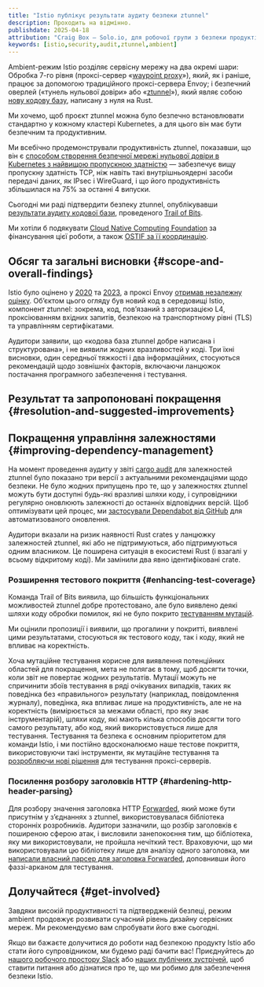 ```yaml
---
title: "Istio публікує результати аудиту безпеки ztunnel"
description: Проходить на відмінно.
publishdate: 2025-04-18
attribution: "Craig Box — Solo.io, для робочої групи з безпеки продуктів Istio"
keywords: [istio,security,audit,ztunnel,ambient]
---
```


Ambient-режим Istio розділяє сервісну мережу на два окремі шари: Обробка 7-го рівня (проксі-сервер «[waypoint proxy](/docs/ambient/usage/waypoint/)»), який, як і раніше, працює за допомогою традиційного проксі-сервера Envoy; і безпечний оверлей («тунель нульової довіри» або «[ztunnel](https://github.com/istio/ztunnel)»), який являє собою [нову кодову базу](/blog/2023/rust-based-ztunnel/), написану з нуля на Rust.

Ми хочемо, щоб проєкт ztunnel можна було безпечно встановлювати стандартно у кожному кластері Kubernetes, а для цього він має бути безпечним та продуктивним.

Ми всебічно продемонстрували продуктивність ztunnel, показавши, що він є [способом створення безпечної мережі нульової довіри в Kubernetes з найвищою пропускною здатністю](/blog/2025/ambient-performance/) — забезпечує вищу пропускну здатність TCP, ніж навіть такі внутрішньоядерні засоби передачі даних, як IPsec і WireGuard, і що його продуктивність збільшилася на 75% за останні 4 випуски.

Сьогодні ми раді підтвердити безпеку ztunnel, опублікувавши [результати аудиту кодової бази](https://ostif.org/wp-content/uploads/2025/04/Istio-Ztunnel-Final-Summary-Report-1.pdf), проведеного [Trail of Bits](https://www.trailofbits.com/).

Ми хотіли б подякувати [Cloud Native Computing Foundation](https://cncf.io/) за фінансування цієї роботи, а також [OSTIF за її координацію](https://ostif.org/istio-ztunnel-audit-complete/).

## Обсяг та загальні висновки {#scope-and-overall-findings}

Istio було оцінено у [2020](/blog/2021/ncc-security-assessment/) та [2023](/blog/2023/ada-logics-security-assessment/), а проксі Envoy [отримав незалежну оцінку](https://github.com/envoyproxy/envoy#security-audit). Обʼєктом цього огляду був новий код в середовищі Istio, компонент ztunnel: зокрема, код, повʼязаний з авторизацією L4, проксіюванням вхідних запитів, безпекою на транспортному рівні (TLS) та управлінням сертифікатами.

Аудитори заявили, що «кодова база ztunnel добре написана і структурована», і не виявили жодних вразливостей у коді. Три їхні висновки, один середньої тяжкості і два інформаційних,  стосуються рекомендацій щодо зовнішніх факторів, включаючи ланцюжок постачання програмного забезпечення і тестування.

## Результат та запропоновані покращення {#resolution-and-suggested-improvements}

## Покращення управління залежностями {#improving-dependency-management}

На момент проведення аудиту у звіті [cargo audit](https://crates.io/crates/cargo-audit) для залежностей ztunnel було показано три версії з актуальними рекомендаціями щодо безпеки. Не було жодних припущень про те, що у залежностях ztunnel можуть бути доступні будь-які вразливі шляхи коду, і супровідники регулярно оновлюють залежності до останніх відповідних версій. Щоб оптимізувати цей процес, ми [застосували Dependabot від GitHub](https://github.com/istio/ztunnel/pull/1400) для автоматизованого оновлення.

Аудитори вказали на ризик наявності Rust crates у ланцюжку залежностей ztunnel, які або не підтримуються, або підтримуються одним власником. Це поширена ситуація в екосистемі Rust (і взагалі у всьому відкритому коді). Ми замінили два явно ідентифіковані crate.

### Розширення тестового покриття {#enhancing-test-coverage}

Команда Trail of Bits виявила, що більшість функціональних можливостей ztunnel добре протестовано, але було виявлено деякі шляхи коду обробки помилок, які не було покрито [тестуванням мутацій](https://mutants.rs/).

Ми оцінили пропозиції і виявили, що прогалини у покритті, виявлені цими результатами, стосуються як тестового коду, так і коду, який не впливає на коректність.

Хоча мутаційне тестування корисне для виявлення потенційних областей для покращення, мета не полягає в тому, щоб досягти точки, коли звіт не повертає жодних результатів. Мутації можуть не спричинити збоїв тестування в ряді очікуваних випадків, таких як поведінка без «правильного» результату (наприклад, повідомлення журналу), поведінка, яка впливає лише на продуктивність, але не на коректність (вимірюється за межами області, про яку знає інструментарій), шляхи коду, які мають кілька способів досягти того самого результату, або код, який використовується лише для тестування. Тестування та безпека є основним пріоритетом для команди Istio, і ми постійно вдосконалюємо наше тестове покриття, використовуючи такі інструменти, як мутаційне тестування та [розробляючи нові рішення](https://blog.howardjohn.info/posts/ztunnel-testing/) для тестування проксі-серверів.

### Посилення розбору заголовків HTTP {#hardening-http-header-parsing}

Для розбору значення заголовка HTTP [Forwarded](https://developer.mozilla.org/en-US/docs/Web/HTTP/Reference/Headers/Forwarded), який може бути присутнім у зʼєднаннях з ztunnel, використовувалася бібліотека сторонніх розробників. Аудитори зазначили, що розбір заголовків є поширеною сферою атак, і висловили занепокоєння тим, що бібліотека, яку ми використовували, не пройшла нечіткий тест. Враховуючи, що ми використовували цю бібліотеку лише для аналізу одного заголовка, ми [написали власний парсер для заголовка Forwarded](https://github.com/istio/ztunnel/pull/1418), доповнивши його фаззі-арканом для тестування.

## Долучайтеся {#get-involved}

Завдяки високій продуктивності та підтвердженій безпеці, режим ambient продовжує розвивати сучасний рівень дизайну сервісних мереж. Ми рекомендуємо вам спробувати його вже сьогодні.

Якщо ви бажаєте долучитися до роботи над безпекою продукту Istio або стати його супровідником, ми будемо раді бачити вас! Приєднуйтесь до [нашого робочого простору Slack](https://slack.istio.io/) або [наших публічних зустрічей](https://github.com/istio/community/blob/master/WORKING-GROUPS.md), щоб ставити питання або дізнатися про те, що ми робимо для забезпечення безпеки Istio.
